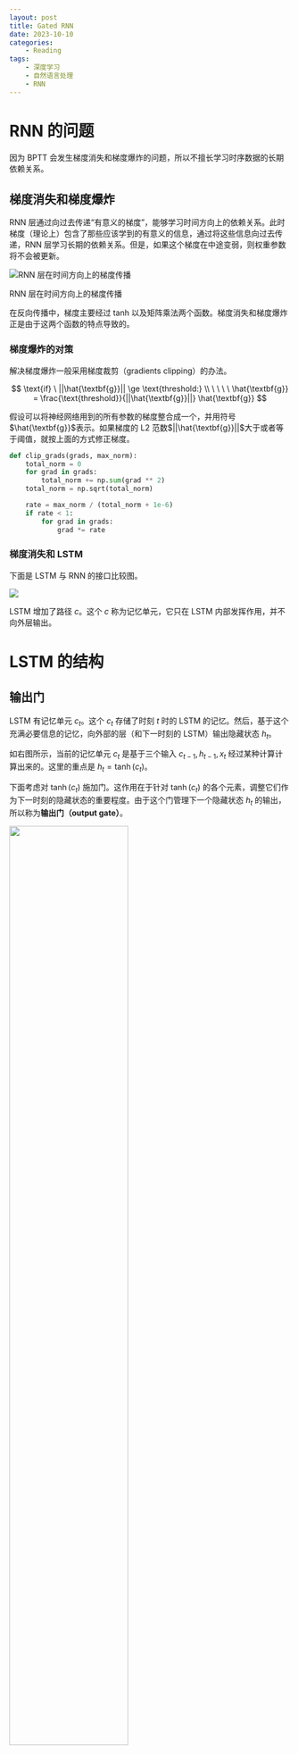 ```yaml
---
layout: post
title: Gated RNN
date: 2023-10-10
categories:
    - Reading
tags:
    - 深度学习
    - 自然语言处理
    - RNN
---
```


# RNN 的问题

因为 BPTT 会发生梯度消失和梯度爆炸的问题，所以不擅长学习时序数据的长期依赖关系。

## 梯度消失和梯度爆炸

RNN 层通过向过去传递“有意义的梯度”，能够学习时间方向上的依赖关系。此时梯度（理论上）包含了那些应该学到的有意义的信息，通过将这些信息向过去传递，RNN 层学习长期的依赖关系。但是，如果这个梯度在中途变弱，则权重参数将不会被更新。

![RNN 层在时间方向上的梯度传播](/assets/images/2023-10-12-gated-rnn/rnn在时间方向的梯度传播.png)

RNN 层在时间方向上的梯度传播

在反向传播中，梯度主要经过 tanh 以及矩阵乘法两个函数。梯度消失和梯度爆炸正是由于这两个函数的特点导致的。

### 梯度爆炸的对策

解决梯度爆炸一般采用梯度裁剪（gradients clipping）的办法。

$$
\text{if} \ ||\hat{\textbf{g}}|| \ge \text{threshold:} \\
\ \ \ \ \hat{\textbf{g}} = \frac{\text{threshold}}{||\hat{\textbf{g}}||} \hat{\textbf{g}}
$$

假设可以将神经网络用到的所有参数的梯度整合成一个，并用符号$\hat{\textbf{g}}$表示。如果梯度的 L2 范数$||\hat{\textbf{g}}||$大于或者等于阈值，就按上面的方式修正梯度。

```python
def clip_grads(grads, max_norm):
    total_norm = 0
    for grad in grads:
        total_norm += np.sum(grad ** 2)
    total_norm = np.sqrt(total_norm)

    rate = max_norm / (total_norm + 1e-6)
    if rate < 1:
        for grad in grads:
            grad *= rate
```

### 梯度消失和 LSTM

下面是 LSTM 与 RNN 的接口比较图。

![](/assets/images/2023-10-12-gated-rnn/rnn-lstm.png)

LSTM 增加了路径 $c$。这个 $c$ 称为记忆单元，它只在 LSTM 内部发挥作用，并不向外层输出。

# LSTM 的结构

## 输出门

LSTM 有记忆单元 $c_t$。这个 $c_t$ 存储了时刻 $t$ 时的 LSTM 的记忆。然后，基于这个充满必要信息的记忆，向外部的层（和下一时刻的 LSTM）输出隐藏状态 $h_t$。

如右图所示，当前的记忆单元 $c_t$ 是基于三个输入 $c_{t-1}, h_{t-1}, x_t$ 经过某种计算计算出来的。这里的重点是 $h_t = \tanh(c_t)$。

下面考虑对 $\tanh(c_t)$ 施加门。这作用在于针对 $\tanh(c_t)$ 的各个元素，调整它们作为下一时刻的隐藏状态的重要程度。由于这个门管理下一个隐藏状态 $h_t$ 的输出，所以称为**输出门（output gate）**。

<img style="width: 65%" src="/assets/images/2023-10-12-gated-rnn/output-gate.png" />

输出门的开合程度（流出比例）根据输入 $x_t$ 和上一个状态 $h_{t-1}$ 求出。sigmoid 函数用 $\sigma$ 表示。下面是输出门的输出计算方式。

$$
o = \sigma(x_t W_x^{(o)} + h_{t-1} W_h^{(o)} + b^{(o)})
$$

<img style="width: 65%" src="/assets/images/2023-10-12-gated-rnn/output-gate-with-sigmoid.png" />

最后，得到输出 $h_t = o \odot \tanh(c_t)$。这里的乘积 $\odot$ 是对应元素的乘积。

## 遗忘门

现在，我们在 $c_{t-1}$ 上添加一个忘记不必要记忆的门，称为**遗忘门（forget gate）**。

遗忘门的计算方式与输出门的计算方式类似，最终也是算出一个权重，来决定 $c_{t-1}$ 的重要程度。

$$
f = \sigma(x_t W_x^{(f)} + h_{t-1} W_h^{(f)} + b^{(f)})
$$

最后，得到输出 $c_t = f \odot c_{t-1}$。

<img style="width: 65%" src="/assets/images/2023-10-12-gated-rnn/forget-gate.png" />

## 新的记忆单元

遗忘门从上一时刻的记忆单元删除了应该忘记的东西，下面我们往这个记忆单元增加一些应当记住的新信息。

<img style="width: 65%" src="/assets/images/2023-10-12-gated-rnn/new-memory.png" />

如上图所示，基于 $\tanh$ 节点计算出的结果被加到上一时刻的记忆单元 $c_{t-1}$ 上，这样一来，新的信息就被加到记忆单元中。这个节点的作用不是门，所以不用 sigmoid 函数。

$$
g = \tanh(x_t W_x^{(g)} + h_{t-1} W_h^{(g)} + b^{(g)})
$$

通过将这个 $g$ 加到 $c_{t-1}$ 上，从而形成新的记忆。

## 输入门

输入门用于控制新增信息的权重，是用来控制 $g$ 的。

<img style="width: 65%" src="/assets/images/2023-10-12-gated-rnn/input-gate.png" />

由于这是一个控制门，所以使用 $\sigma$ 函数。

$$
i = \sigma(x_t W_x^{(i)} + h_{t-1} W_h^{(i)} + b^{(i)})
$$

由此，最终得到的 $c_t,h_t$ 可以表示为

$$
\begin{align*}
c_t &= f \odot c_{t-1} + i \odot g \\
h_t &= o \odot \tanh(c_t)
\end{align*}
$$

## LSTM 的梯度流动

为什么 LSTM 不会引起梯度消失呢？可以通过观察记忆单元 $c$ 来看出。

![](/assets/images/2023-10-12-gated-rnn/lstm-gradient.png)

记忆单元的反向传播仅仅经过加法和乘法，加法会将梯度保持原状返回，而乘法节点并不是矩阵乘积，不会因为执行次数的叠加而产生梯度消失和梯度爆炸。

# LSTM 的实现

下面列出 LSTM 中涉及到的所有计算。

$$
\begin{align}
f &= \sigma(x_t W_x^{(f)} + h_{t-1} W_h^{(f)} + b^{(f)}) \\
g &= \tanh(x_t W_x^{(g)} + h_{t-1} W_h^{(g)} + b^{(g)}) \\
i &= \sigma(x_t W_x^{(i)} + h_{t-1} W_h^{(i)} + b^{(i)}) \\
o &= \sigma(x_t W_x^{(o)} + h_{t-1} W_h^{(o)} + b^{(o)}) \\
c_t &= f \odot c_{t-1} + i \odot g \\
h_t &= o \odot \tanh(c_t)
\end{align}
$$

其中的式（1）~（4）可以合并为一个式子。

![](/assets/images/2023-10-12-gated-rnn/lstm-calculation-optimization.png)

整合之后的计算图如下所示。

![](/assets/images/2023-10-12-gated-rnn/lstm-computation-graph.png)
![](/assets/images/2023-10-12-gated-rnn/lstm-shape-check.png)

```python
class LSTM:
    def __init__(self, Wx, Wh, b):
        self.params = [Wx, Wh, b]
        self.grads = [
            np.zeros_like(Wx),
            np.zeros_like(Wh), 
            np.zeros_like(b)]
        self.cache = None

    def forward(self, x, h_prev, c_prev):
        Wx, Wh, b = self.params
        N, H = h_prev.shape

        A = np.dot(x, Wx) + np.dot(h_prev, Wh) + b

        f = A[:, :H]
        g = A[:, H:2*H]
        i = A[:, 2*H:3*H]
        o = A[:, 3*H:]

        f = sigmoid(f)
        g = np.tanh(g)
        i = sigmoid(i)
        o = sigmoid(o)

        c_next = f * c_prev + g * i
        h_next = o * np.tanh(c_next)

        self.cache = (x, h_prev, c_prev, i, f, g, o, c_next)
        return h_next, c_next
```